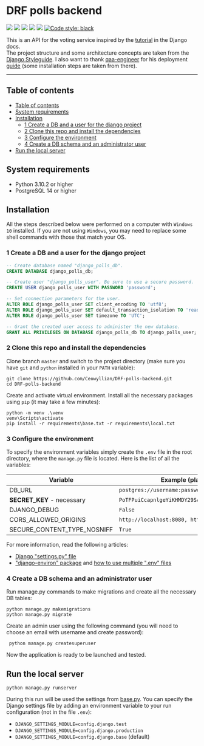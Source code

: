 # DRF polls backend

[![](https://github.com/Ceowyllian/DRF-polls-backend/actions/workflows/django.yml/badge.svg)](https://github.com/Ceowyllian/DRF-polls-backend/actions/workflows/django.yml)
[![](https://codecov.io/gh/Ceowyllian/DRF-polls-backend/branch/master/graph/badge.svg?token=DDAU4GIT09)](https://codecov.io/gh/Ceowyllian/DRF-polls-backend)
[![](https://img.shields.io/github/license/Ceowyllian/DRF-polls-backend?color=blue&label=License)](https://github.com/Ceowyllian/DRF-polls-backend/blob/master/LICENSE)
[![](https://img.shields.io/github/pipenv/locked/dependency-version/Ceowyllian/DRF-polls-backend/django?label=Django)](https://www.djangoproject.com)
[![](https://img.shields.io/github/pipenv/locked/dependency-version/Ceowyllian/DRF-polls-backend/djangorestframework?label=REST+Framework)](https://www.django-rest-framework.org/)
[![Code style: black](https://img.shields.io/badge/code%20style-black-000000.svg?label=Code+style)](https://github.com/psf/black)

This is an API for the voting service inspired by
the [tutorial](https://docs.djangoproject.com/en/4.1/intro/tutorial01/) in the Django docs.  
The project structure and some architecture concepts are taken from
the [Django Styleguide](https://github.com/HackSoftware/Django-Styleguide).
I also want to thank [qaa-engineer](https://github.com/qaa-engineer/) for his deployment
[guide](https://github.com/qaa-engineer/deploy-django) (some installation steps are taken from there).
___

## Table of contents

<!-- TOC -->

* [Table of contents](#table-of-contents)
* [System requirements](#system-requirements)
* [Installation](#installation)
    * [1 Create a DB and a user for the django project](#1-create-a-db-and-a-user-for-the-django-project)
    * [2 Clone this repo and install the dependencies](#2-clone-this-repo-and-install-the-dependencies)
    * [3 Configure the environment](#3-configure-the-environment)
    * [4 Create a DB schema and an administrator user](#4-create-a-db-schema-and-an-administrator-user)
* [Run the local server](#run-the-local-server)

<!-- TOC -->

## System requirements

- Python 3.10.2 or higher
- PostgreSQL 14 or higher

## Installation

All the steps described below were performed on a computer with `Windows 10` installed. If you are not using `Windows`,
you may need to replace some shell commands with those that match your OS.

### 1 Create a DB and a user for the django project

```sql
-- Create database named "django_polls_db".
CREATE DATABASE django_polls_db;

-- Create user "django_polls_user". Be sure to use a secure password.
CREATE USER django_polls_user WITH PASSWORD 'password';

-- Set connection parameters for the user.
ALTER ROLE django_polls_user SET client_encoding TO 'utf8';
ALTER ROLE django_polls_user SET default_transaction_isolation TO 'read committed';
ALTER ROLE django_polls_user SET timezone TO 'UTC';

-- Grant the created user access to administer the new database.
GRANT ALL PRIVILEGES ON DATABASE django_polls_db TO django_polls_user;
```

### 2 Clone this repo and install the dependencies

Clone branch `master` and switch to the project directory (make sure you have `git` and `python` installed in
your `PATH` variable):

```shell
git clone https://github.com/Ceowyllian/DRF-polls-backend.git
cd DRF-polls-backend
```

Create and activate virtual environment. Install all the necessary packages using `pip` (it may take a few minutes):

```shell
python -m venv .\venv
venv\Scripts\activate
pip install -r requirements\base.txt -r requirements\local.txt
```

### 3 Configure the environment

To specify the environment variables simply create the `.env` file in the root directory, where the `manage.py` file is
located. Here is the list of all the variables:

| Variable                    | Example (plain text)                             | Default (Python value)         |
|-----------------------------|--------------------------------------------------|--------------------------------|
| DB_URL                      | `postgres://username:password@host:port/db_name` | `"postgres://django_polls_db"` |
| **SECRET_KEY** - necessary  | `PoTFPuiCcapnlgeYiKHMDY29SAlUj4lWkYBKOtztVDN`    | `None`                         |
| DJANGO_DEBUG                | `False`                                          | `False`                        |
| CORS_ALLOWED_ORIGINS        | `http://localhost:8080, https://example.com `    | `[]`                           |
| SECURE_CONTENT_TYPE_NOSNIFF | `True`                                           | `True`                         |

For more information, read the following articles:

- [Django "settings.py" file](https://docs.djangoproject.com/en/4.1/topics/settings/)
- ["django-environ" package](https://django-environ.readthedocs.io/en/latest/index.html)
  and [how to use multiple ".env" files](https://django-environ.readthedocs.io/en/latest/index.html)

### 4 Create a DB schema and an administrator user

Run manage.py commands to make migrations and create all the necessary DB tables:

```shell
python manage.py makemigrations
python manage.py migrate
```

Create an admin user using the following command (you will need to choose an email with username and create password):

```shell
 python manage.py createsuperuser
```

Now the application is ready to be launched and tested.

## Run the local server

```shell
python manage.py runserver
```

During this run will be used the settings from [base.py](/config/django/base.py). You can specify the Django settings
file by adding an environment variable to your run configuration (not in the file `.env`):

- `DJANGO_SETTINGS_MODULE=config.django.test`
- `DJANGO_SETTINGS_MODULE=config.django.production`
- `DJANGO_SETTINGS_MODULE=config.django.base` (default)
